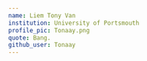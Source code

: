 ```yaml
---
name: Liem Tony Van
institution: University of Portsmouth
profile_pic: Tonaay.png
quote: Bang.
github_user: Tonaay
---
```

